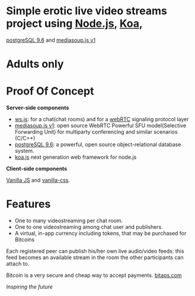 # Simple erotic live video streams project using [Node.js](https://nodejs.org), [Koa](http://koajs.com/), 
[postgreSQL 9.6](https://www.postgresql.org) and [mediasoup.js v1](https://mediasoup.org)

# Adults only

# Proof Of Concept

**Server-side components**
* [ws.js](https://www.npmjs.com/package/ws): for a chat(chat rooms) and for a [webRTC](https://webrtc.org) signaling protocol layer
* [mediasoup.js v1](https://mediasoup.org): open source WebRTC Powerful SFU model(Selective Forwarding Unit) for multiparty conferencing and similar scenarios (C/C++)
* [postgreSQL 9.6](https://www.postgresql.org): a powerful, open source object-relational database system.
* [koa.js](http://koajs.com) next generation web framework for node.js

**Client-side components**

[Vanilla JS](http://vanilla-js.com) and [vanilla-css](https://www.npmjs.com/package/vanilla-css).

# Features

* One to many videostreaming per chat room.
* One to one videostreaming among chat user and publishers.
* A virtual, in-app currency including tokens, that may be purchased for Bitcoins

Each registered peer can publish his/her own live audio/video feeds: this feed becomes an available stream in the room the other participants
can attach to.

Bitcoin is a very secure and cheap way to accept payments. [bitaps.com](https://bitaps.com/merchant)

_Inspiring the future_